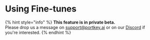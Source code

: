 # Using Fine-tunes

{% hint style="info" %}
**This feature is in private beta.**\
Please drop us a message on support@portkey.ai or on our [Discord](https://discord.gg/DD7vgKK299) if you're interested.
{% endhint %}
